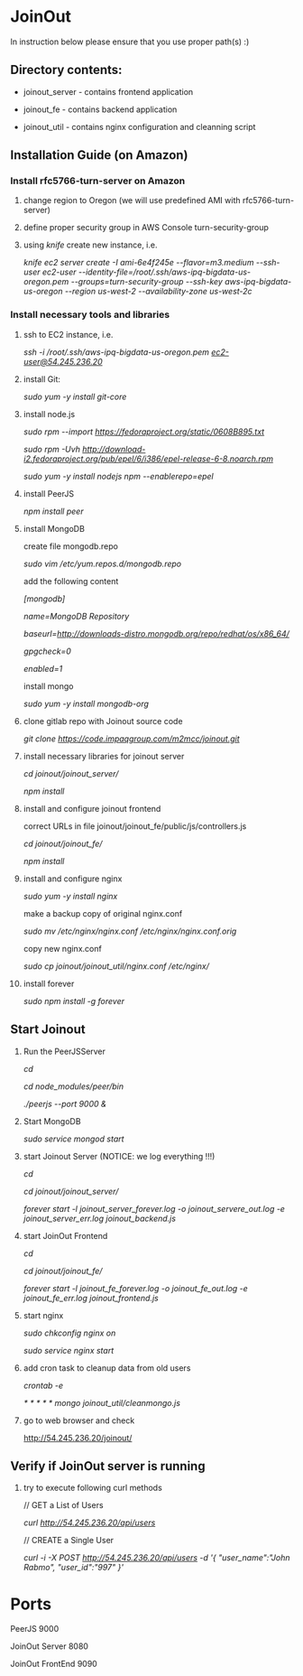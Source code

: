 # JoinOut

In instruction below please ensure that you use proper path(s) :)

## Directory contents:

* joinout_server - contains frontend application

* joinout_fe - contains backend application

* joinout_util - contains nginx configuration and cleanning script

## Installation Guide (on Amazon)

### Install rfc5766-turn-server on Amazon 

1. change region to Oregon (we will use predefined AMI with rfc5766-turn-server)

2. define proper security group in AWS Console turn-security-group

3. using *knife* create new instance, i.e. 

    *knife ec2 server create -I ami-6e4f245e --flavor=m3.medium --ssh-user ec2-user --identity-file=/root/.ssh/aws-ipq-bigdata-us-oregon.pem  --groups=turn-security-group --ssh-key aws-ipq-bigdata-us-oregon --region us-west-2 --availability-zone us-west-2c*
    

### Install necessary tools and libraries

1. ssh to EC2 instance, i.e. 
    
    *ssh -i /root/.ssh/aws-ipq-bigdata-us-oregon.pem ec2-user@54.245.236.20*

2. install Git: 

    *sudo yum -y install git-core*

3. install node.js

    *sudo rpm --import https://fedoraproject.org/static/0608B895.txt*
    
    *sudo rpm -Uvh http://download-i2.fedoraproject.org/pub/epel/6/i386/epel-release-6-8.noarch.rpm*
    
    *sudo yum -y install nodejs npm --enablerepo=epel*

4. install PeerJS

    *npm install peer*

5. install MongoDB

    create file mongodb.repo

    *sudo vim /etc/yum.repos.d/mongodb.repo*
    
    add the following content

    *[mongodb]*

     *name=MongoDB Repository*
     
     *baseurl=http://downloads-distro.mongodb.org/repo/redhat/os/x86_64/*
     
     *gpgcheck=0*
     
     *enabled=1*

    install mongo
    
    *sudo yum -y install mongodb-org*

6. clone gitlab repo with Joinout source code

    *git clone https://code.impaqgroup.com/m2mcc/joinout.git*

7. install necessary libraries for joinout server

    *cd joinout/joinout_server/*
    
    *npm install*

8. install and configure joinout frontend

    correct URLs in file joinout/joinout_fe/public/js/controllers.js
    
    *cd joinout/joinout_fe/*
    
    *npm install*

9. install and configure nginx

    *sudo yum -y install nginx*

    make a backup copy of original nginx.conf
    
    *sudo mv /etc/nginx/nginx.conf /etc/nginx/nginx.conf.orig*

    copy new nginx.conf

    *sudo cp joinout/joinout_util/nginx.conf /etc/nginx/*

10. install forever

    *sudo npm install -g forever*


## Start Joinout

1. Run the PeerJSServer

    *cd*
    
    *cd node_modules/peer/bin*
    
    *./peerjs --port 9000 &*

2. Start MongoDB

    *sudo service mongod start*

3. start Joinout Server (NOTICE: we log everything !!!)

    *cd*

    *cd joinout/joinout_server/*
    
    *forever start -l joinout_server_forever.log -o joinout_servere_out.log -e joinout_server_err.log joinout_backend.js*

4. start JoinOut Frontend

    *cd*

    *cd joinout/joinout_fe/*

    *forever start -l joinout_fe_forever.log -o joinout_fe_out.log -e joinout_fe_err.log joinout_frontend.js*
    
5. start nginx

    *sudo chkconfig nginx on*
    
    *sudo service nginx start*

6. add cron task to cleanup data from old users

    *crontab -e*

    *\* \* \* \* \* mongo joinout_util/cleanmongo.js*


7. go to web browser and check

    http://54.245.236.20/joinout/

## Verify if JoinOut server is running

1. try to execute following curl methods

    // GET a List of Users

    *curl http://54.245.236.20/api/users*

    // CREATE a Single User
    
    *curl -i -X POST  http://54.245.236.20/api/users -d '{ "user_name":"John Rabmo", "user_id":"997" }'*
    
    
    
# Ports

PeerJS 9000

JoinOut Server 8080

JoinOut FrontEnd 9090






